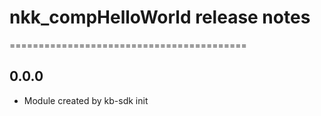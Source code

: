 # nkk_compHelloWorld release notes
=========================================

0.0.0
-----
* Module created by kb-sdk init

